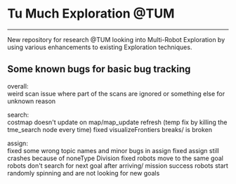 # Tu Much Exploration @TUM
---
New repository for research @TUM looking into Multi-Robot Exploration by using various enhancements to existing Exploration techniques.

## Some known bugs for basic bug tracking

overall: \
weird scan issue where part of the scans are ignored or something else for unknown reason

search: \
costmap doesn't update on map/map_update refresh (temp fix by killing the tme_search node every time)
fixed visualizeFrontiers breaks/ is broken

assign: \
fixed some wrong topic names and minor bugs in assign
fixed assign still crashes because of noneType Division
fixed robots move to the same goal
robots don't search for next goal after arriving/ mission success
robots start randomly spinning and are not looking for new goals